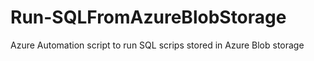 # Run-SQLFromAzureBlobStorage
Azure Automation script to run SQL scrips stored in Azure Blob storage
